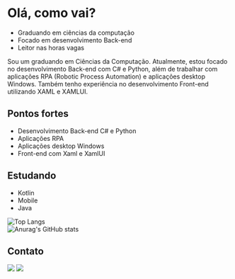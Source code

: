 # Olá, como vai?

- Graduando em ciências da computação
- Focado em desenvolvimento Back-end
- Leitor nas horas vagas

Sou um graduando em Ciências da Computação. Atualmente, estou focado no desenvolvimento Back-end com C# e Python, além de trabalhar com aplicações RPA (Robotic Process Automation) e aplicações desktop Windows. Também tenho experiência no desenvolvimento Front-end utilizando XAML e XAMLUI.

## Pontos fortes

- Desenvolvimento Back-end C# e Python
- Aplicações RPA
- Aplicações desktop Windows
- Front-end com Xaml e XamlUI

## Estudando

- Kotlin
- Mobile
- Java

![Top Langs](https://github-readme-stats.vercel.app/api/top-langs/?username=nathan-fontenele&hide_progress=true&theme=radical&lang_count=5)
<br>
![Anurag's GitHub stats](https://github-readme-stats.vercel.app/api?username=nathan-fontenele&show_icons=true&theme=radical)
	
## Contato
<!--Redes sociais-->  
<div align="left"> 
  <a href="https://www.linkedin.com/in/nathan-gomes-perfil/" target="_blank"><img src="https://img.shields.io/badge/LinkedIn-0077B5?style=for-the-badge&logo=linkedin&logoColor=white" target="_blank"></a> 
  <a href="https://mailto:nathangf60@outlook.com/" target="_blank"><img src="https://img.shields.io/badge/Microsoft_Outlook-0078D4?style=for-the-badge&logo=microsoft-outlook&logoColor=white" target="_blank"></a> 
</div>
